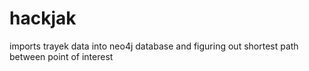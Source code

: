 hackjak
=======

imports trayek data into neo4j database and figuring out shortest path between point of interest
